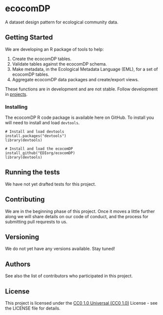 # ecocomDP

A dataset design pattern for ecological community data.

## Getting Started

We are developing an R package of tools to help:

1. Create the ecocomDP tables.
2. Validate tables against the ecocomDP schema.
3. Make metadata, in the Ecological Metadata Language (EML), for a set of ecocomDP tables.
4. Aggregate ecocomDP data packages and create/export views.
    
These functions are in development and are not stable. Follow development in [projects](https://github.com/EDIorg/ecocomDP/projects).

### Installing

The ecocomDP R code package is available here on GitHub. To install you will need to install and load `devtools`.

```
# Install and load devtools
install.packages("devtools")
library(devtools)

# Install and load the ecocomDP
install_github("EDIorg/ecocomDP)
library(devtools)
```

## Running the tests

We have not yet drafted tests for this project.

## Contributing

We are in the beginning phase of this project. Once it moves a little further along we will share details on our code of conduct, and the process for submitting pull requrests to us.

## Versioning

We do not yet have any versions available. Stay tuned!

## Authors

See also the list of contributors who participated in this project.

## License

This project is licensed under the [CC0 1.0 Universal (CC0 1.0)](https://creativecommons.org/publicdomain/zero/1.0/legalcode) License - see the LICENSE file for details.
